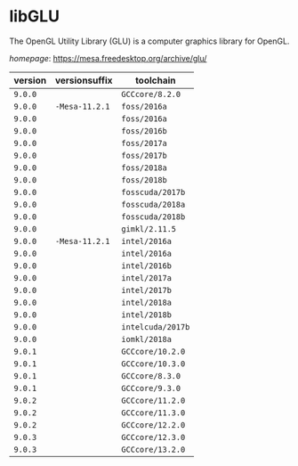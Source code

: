 # libGLU

The OpenGL Utility Library (GLU) is a computer graphics library for OpenGL.

*homepage*: <https://mesa.freedesktop.org/archive/glu/>

version | versionsuffix | toolchain
--------|---------------|----------
``9.0.0`` |  | ``GCCcore/8.2.0``
``9.0.0`` | ``-Mesa-11.2.1`` | ``foss/2016a``
``9.0.0`` |  | ``foss/2016a``
``9.0.0`` |  | ``foss/2016b``
``9.0.0`` |  | ``foss/2017a``
``9.0.0`` |  | ``foss/2017b``
``9.0.0`` |  | ``foss/2018a``
``9.0.0`` |  | ``foss/2018b``
``9.0.0`` |  | ``fosscuda/2017b``
``9.0.0`` |  | ``fosscuda/2018a``
``9.0.0`` |  | ``fosscuda/2018b``
``9.0.0`` |  | ``gimkl/2.11.5``
``9.0.0`` | ``-Mesa-11.2.1`` | ``intel/2016a``
``9.0.0`` |  | ``intel/2016a``
``9.0.0`` |  | ``intel/2016b``
``9.0.0`` |  | ``intel/2017a``
``9.0.0`` |  | ``intel/2017b``
``9.0.0`` |  | ``intel/2018a``
``9.0.0`` |  | ``intel/2018b``
``9.0.0`` |  | ``intelcuda/2017b``
``9.0.0`` |  | ``iomkl/2018a``
``9.0.1`` |  | ``GCCcore/10.2.0``
``9.0.1`` |  | ``GCCcore/10.3.0``
``9.0.1`` |  | ``GCCcore/8.3.0``
``9.0.1`` |  | ``GCCcore/9.3.0``
``9.0.2`` |  | ``GCCcore/11.2.0``
``9.0.2`` |  | ``GCCcore/11.3.0``
``9.0.2`` |  | ``GCCcore/12.2.0``
``9.0.3`` |  | ``GCCcore/12.3.0``
``9.0.3`` |  | ``GCCcore/13.2.0``
